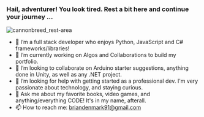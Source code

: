 ### Hail, adventurer! You look tired. Rest a bit here and continue your journey ...
![cannonbreed_rest-area](https://user-images.githubusercontent.com/89549557/186030419-d552c0bf-be38-4f18-98f4-48a94d41caae.gif)


- 🔭 I’m a full stack developer who enjoys Python, JavaScript and C# frameworks/libraries!
- 🌱 I’m currently working on Algos and Collaborations to build my portfolio.
- 👯 I’m looking to collaborate on Arduino starter suggestions, anything done in Unity, as well as any .NET project.
- 🤔 I’m looking for help with getting started as a professional dev. I'm very passionate about technology, and staying curious.
- 💬 Ask me about my favorite books, video games, and anything/everything CODE! It's in my name, afterall.
- 📫 How to reach me: briandenmark91@gmail.com


